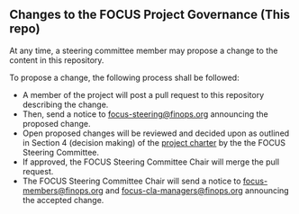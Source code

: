 ## Changes to the FOCUS Project Governance (This repo)

At any time, a steering committee member may propose a change to the content in this repository.

To propose a change, the following process shall be followed:

* A member of the project will post a pull request to this repository describing the change.
* Then, send a notice to [focus-steering@finops.org](focus-steering@finops.org) announcing the proposed change.
* Open proposed changes will be reviewed and decided upon as outlined in Section 4 (decision making) of the [project charter](https://github.com/FinOps-Open-Cost-and-Usage-Spec/foundation/blob/main/FOCUS_-_Membership_Agreement_Package_for_use.pdf) by the the FOCUS Steering Committee.
* If approved, the FOCUS Steering Committee Chair will merge the pull request.
* The FOCUS Steering Committee Chair will send a notice to [focus-members@finops.org](focus-members@finops.org) and [focus-cla-managers@finops.org](focus-cla-managers@finops.org) announcing the accepted change.
